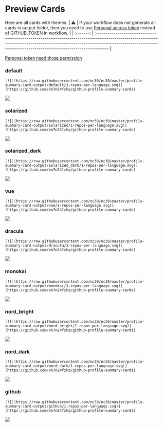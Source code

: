 
# Preview Cards

Here are all cards with themes.
| :warning: | If your workflow does not generate all cards in output folder, then you need to use [Personal access token](https://docs.github.com/en/actions/configuring-and-managing-workflows/creating-and-storing-encrypted-secrets) instead of GITHUB_TOKEN in workflow. |
| :-------: | :------------------------------------------------------------------------------------------------------------------------------------------------------------------------------------------------------------------------------------------------ |

[Personal token need those permission](https://github.com/vn7n24fzkq/github-profile-summary-cards/wiki/Personal-access-token-permissions)


### default


```
[![](https://raw.githubusercontent.com/nc30/nc30/master/profile-summary-card-output/default/1-repos-per-language.svg)](https://github.com/vn7n24fzkq/github-profile-summary-cards)
```
![](https://raw.githubusercontent.com/nc30/nc30/master/profile-summary-card-output/default/1-repos-per-language.svg)


### solarized


```
[![](https://raw.githubusercontent.com/nc30/nc30/master/profile-summary-card-output/solarized/1-repos-per-language.svg)](https://github.com/vn7n24fzkq/github-profile-summary-cards)
```
![](https://raw.githubusercontent.com/nc30/nc30/master/profile-summary-card-output/solarized/1-repos-per-language.svg)


### solarized_dark


```
[![](https://raw.githubusercontent.com/nc30/nc30/master/profile-summary-card-output/solarized_dark/1-repos-per-language.svg)](https://github.com/vn7n24fzkq/github-profile-summary-cards)
```
![](https://raw.githubusercontent.com/nc30/nc30/master/profile-summary-card-output/solarized_dark/1-repos-per-language.svg)


### vue


```
[![](https://raw.githubusercontent.com/nc30/nc30/master/profile-summary-card-output/vue/1-repos-per-language.svg)](https://github.com/vn7n24fzkq/github-profile-summary-cards)
```
![](https://raw.githubusercontent.com/nc30/nc30/master/profile-summary-card-output/vue/1-repos-per-language.svg)


### dracula


```
[![](https://raw.githubusercontent.com/nc30/nc30/master/profile-summary-card-output/dracula/1-repos-per-language.svg)](https://github.com/vn7n24fzkq/github-profile-summary-cards)
```
![](https://raw.githubusercontent.com/nc30/nc30/master/profile-summary-card-output/dracula/1-repos-per-language.svg)


### monokai


```
[![](https://raw.githubusercontent.com/nc30/nc30/master/profile-summary-card-output/monokai/1-repos-per-language.svg)](https://github.com/vn7n24fzkq/github-profile-summary-cards)
```
![](https://raw.githubusercontent.com/nc30/nc30/master/profile-summary-card-output/monokai/1-repos-per-language.svg)


### nord_bright


```
[![](https://raw.githubusercontent.com/nc30/nc30/master/profile-summary-card-output/nord_bright/1-repos-per-language.svg)](https://github.com/vn7n24fzkq/github-profile-summary-cards)
```
![](https://raw.githubusercontent.com/nc30/nc30/master/profile-summary-card-output/nord_bright/1-repos-per-language.svg)


### nord_dark


```
[![](https://raw.githubusercontent.com/nc30/nc30/master/profile-summary-card-output/nord_dark/1-repos-per-language.svg)](https://github.com/vn7n24fzkq/github-profile-summary-cards)
```
![](https://raw.githubusercontent.com/nc30/nc30/master/profile-summary-card-output/nord_dark/1-repos-per-language.svg)


### github


```
[![](https://raw.githubusercontent.com/nc30/nc30/master/profile-summary-card-output/github/1-repos-per-language.svg)](https://github.com/vn7n24fzkq/github-profile-summary-cards)
```
![](https://raw.githubusercontent.com/nc30/nc30/master/profile-summary-card-output/github/1-repos-per-language.svg)

